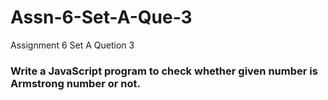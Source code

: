 # Assn-6-Set-A-Que-3
Assignment 6 Set A Quetion 3
### Write a JavaScript program to check whether given number is Armstrong number or not.
